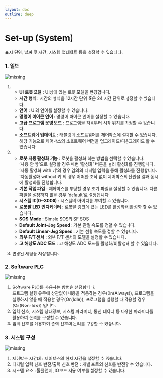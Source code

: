 ```yaml
---
layout: doc
outline: deep
---
```


# Set-up (System)

표시 단위, 날짜 및 시간, 시스템 업데이트 등을 설정할 수 있습니다.

### 1. 일반

![missing](/manual/ko/setup/2-1.png)

1. - **UI 로봇 모델** : UI상에 있는 로봇 모델을 변경합니다.
   - **시간 형식** : 시간의 형식을 12시간 단위 혹은 24 시간 단위로 설정할 수 있습니다.
   - **언어** : UI의 언어를 설정할 수 있습니다.
   - **명령어 아이콘 언어** : 명령어 아이콘 언어를 설정할 수 있습니다.
   - **고급 프로그램 운영 모드** : 프로그램을 처음부터 시작 위치를 지정할 수 있습니다.
   - **소프트웨어 업데이트** : 태블릿의 소프트웨어를 제어박스에 설치할 수 있습니다. 해당 기능으로 제어박스의 소프트웨어 버전을 업그레이드/다운그레이드 할 수 있습니다.

2. - **로봇 자동 활성화 기능** : 로봇을 활성화 하는 방법을 선택할 수 있습니다.<br>
     ‘사용 안 함’으로 설정할 경우 매번 ‘활성화’ 버튼을 눌러 활성화를 진행합니다.<br>
     ‘자동 활성화 with 키’의 경우 임의의 디지털 입력을 통해 활성화를 진행합니다.<br>
     ‘자동활성화 without 키’의 경우 어떠한 조작 없이 제어박스의 전원을 켬과 동시에 활성화를 진행합니다.
   - **기본 작업 파일** : 제어박스를 부팅할 경우 초기 파일을 설정할 수 있습니다. 다른 파일을 설정하지 않을 경우 ‘default’로 설정됩니다.
   - **시스템 ID(0~3000)** : 시스템의 아이디를 부여할 수 있습니다.
   - **로봇팔 LED 인디케이터** : 로봇팔 링크에 있는 LED를 활성화/비활성화 할 수 있습니다.
   - **SOS Mode** : Simple SOS와 SF SOS
   - **Default Joint-Jog Speed** : 기본 관절 속도를 정할 수 있습니다.
   - **Default Linear-Jog Speed** : 기본 선형 속도를 정할 수 있습니다.
   - **외부 F/T 센서** : 외부 F/T 센서의 모델을 설정할 수 있습니다.
   - **고 해상도 ADC 모드** : 고 해상도 ADC 모드를 활성화/비활성화 할 수 있습니다.

3. 변경된 세팅을 저장합니다.

### 2. Software PLC

![missing](/manual/ko/setup/2-2.png)

1. Software PLC를 사용하는 방법을 설정합니다.<br>
   프로그램 실행 유무에 상관없이 내용을 적용하는 경우(On(Always)), 프로그램을 실행하지 않을 때 적용할 경우(On(Idle)), 프로그램을 실행할 때 적용할 경우(On(Non-Idle)) 입니다.
2. 입력 신호, 시스템 상태정보, 시스템 파라미터, 통신 데이터 등 다양한 파라미터를 활용하여 논리를 구성할 수 있습니다.
3. 입력 신호를 이용하여 출력 신호의 논리를 구성할 수 있습니다.

### 3. 시스템 구성

![missing](/manual/ko/setup/2-3.png)

1. 제어박스 시간대 : 제어박스의 현재 시간을 설정할 수 있습니다.
2. 디지털 입력 신호 반전/출력 신호 반전 : 개별 포트의 신호를 반전할 수 있습니다.
3. 시스템 요소 : 툴플랜지, IO보드 사용 여부를 설정할 수 있습니다.

